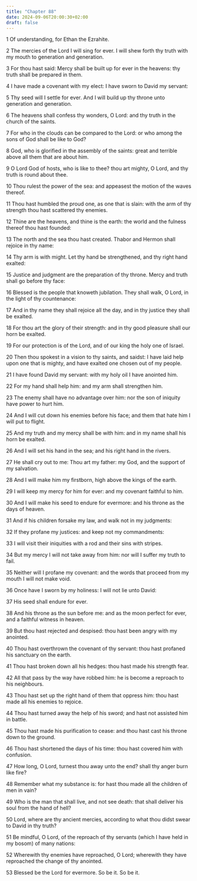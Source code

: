 ```yaml
---
title: "Chapter 88"
date: 2024-09-06T20:00:30+02:00
draft: false
---
```



1 Of understanding, for Ethan the Ezrahite.

2 The mercies of the Lord I will sing for ever. I will shew forth thy truth with my mouth to generation and generation.

3 For thou hast said: Mercy shall be built up for ever in the heavens: thy truth shall be prepared in them.

4 I have made a covenant with my elect: I have sworn to David my servant:

5 Thy seed will I settle for ever. And I will build up thy throne unto generation and generation.

6 The heavens shall confess thy wonders, O Lord: and thy truth in the church of the saints.

7 For who in the clouds can be compared to the Lord: or who among the sons of God shall be like to God?

8 God, who is glorified in the assembly of the saints: great and terrible above all them that are about him.

9 O Lord God of hosts, who is like to thee? thou art mighty, O Lord, and thy truth is round about thee.

10 Thou rulest the power of the sea: and appeasest the motion of the waves thereof.

11 Thou hast humbled the proud one, as one that is slain: with the arm of thy strength thou hast scattered thy enemies.

12 Thine are the heavens, and thine is the earth: the world and the fulness thereof thou hast founded:

13 The north and the sea thou hast created. Thabor and Hermon shall rejoice in thy name:

14 Thy arm is with might. Let thy hand be strengthened, and thy right hand exalted:

15 Justice and judgment are the preparation of thy throne. Mercy and truth shall go before thy face:

16 Blessed is the people that knoweth jubilation. They shall walk, O Lord, in the light of thy countenance:

17 And in thy name they shall rejoice all the day, and in thy justice they shall be exalted.

18 For thou art the glory of their strength: and in thy good pleasure shall our horn be exalted.

19 For our protection is of the Lord, and of our king the holy one of Israel.

20 Then thou spokest in a vision to thy saints, and saidst: I have laid help upon one that is mighty, and have exalted one chosen out of my people.

21 I have found David my servant: with my holy oil I have anointed him.

22 For my hand shall help him: and my arm shall strengthen him.

23 The enemy shall have no advantage over him: nor the son of iniquity have power to hurt him.

24 And I will cut down his enemies before his face; and them that hate him I will put to flight.

25 And my truth and my mercy shall be with him: and in my name shall his horn be exalted.

26 And I will set his hand in the sea; and his right hand in the rivers.

27 He shall cry out to me: Thou art my father: my God, and the support of my salvation.

28 And I will make him my firstborn, high above the kings of the earth.

29 I will keep my mercy for him for ever: and my covenant faithful to him.

30 And I will make his seed to endure for evermore: and his throne as the days of heaven.

31 And if his children forsake my law, and walk not in my judgments:

32 If they profane my justices: and keep not my commandments:

33 I will visit their iniquities with a rod and their sins with stripes.

34 But my mercy I will not take away from him: nor will I suffer my truth to fail.

35 Neither will I profane my covenant: and the words that proceed from my mouth I will not make void.

36 Once have I sworn by my holiness: I will not lie unto David:

37 His seed shall endure for ever.

38 And his throne as the sun before me: and as the moon perfect for ever, and a faithful witness in heaven.

39 But thou hast rejected and despised: thou hast been angry with my anointed.

40 Thou hast overthrown the covenant of thy servant: thou hast profaned his sanctuary on the earth.

41 Thou hast broken down all his hedges: thou hast made his strength fear.

42 All that pass by the way have robbed him: he is become a reproach to his neighbours.

43 Thou hast set up the right hand of them that oppress him: thou hast made all his enemies to rejoice.

44 Thou hast turned away the help of his sword; and hast not assisted him in battle.

45 Thou hast made his purification to cease: and thou hast cast his throne down to the ground.

46 Thou hast shortened the days of his time: thou hast covered him with confusion.

47 How long, O Lord, turnest thou away unto the end? shall thy anger burn like fire?

48 Remember what my substance is: for hast thou made all the children of men in vain?

49 Who is the man that shall live, and not see death: that shall deliver his soul from the hand of hell?

50 Lord, where are thy ancient mercies, according to what thou didst swear to David in thy truth?

51 Be mindful, O Lord, of the reproach of thy servants (which I have held in my bosom) of many nations:

52 Wherewith thy enemies have reproached, O Lord; wherewith they have reproached the change of thy anointed.

53 Blessed be the Lord for evermore. So be it. So be it.

